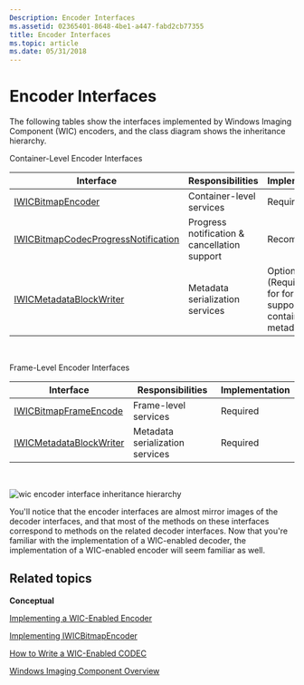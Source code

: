```yaml
---
Description: Encoder Interfaces
ms.assetid: 02365401-8648-4be1-a447-fabd2cb77355
title: Encoder Interfaces
ms.topic: article
ms.date: 05/31/2018
---
```


# Encoder Interfaces


The following tables show the interfaces implemented by Windows Imaging Component (WIC) encoders, and the class diagram shows the inheritance hierarchy.

Container-Level Encoder Interfaces



| Interface                                                                                       | Responsibilities                             | Implementation                                                             |
|-------------------------------------------------------------------------------------------------|----------------------------------------------|----------------------------------------------------------------------------|
| [IWICBitmapEncoder](-wic-imp-iwicbitmapencoder.md)                                             | Container-level services                     | Required                                                                   |
| [IWICBitmapCodecProgressNotification](-wic-imp-iwicbitmapcodecprogressnotification-encoder.md) | Progress notification & cancellation support | Recommended                                                                |
| [IWICMetadataBlockWriter](-wic-imp-iwicmetadatablockwriter.md)                                 | Metadata serialization services              | Optional (Required only for formats that support container-level metadata) |



 

Frame-Level Encoder Interfaces



| Interface                                                       | Responsibilities                | Implementation |
|-----------------------------------------------------------------|---------------------------------|----------------|
| [IWICBitmapFrameEncode](-wic-imp-iwicbitmapframeencode.md)     | Frame-level services            | Required       |
| [IWICMetadataBlockWriter](-wic-imp-iwicmetadatablockwriter.md) | Metadata serialization services | Required       |



 

![wic encoder interface inheritance hierarchy](graphics/wicencoderinterfaces.png)

You'll notice that the encoder interfaces are almost mirror images of the decoder interfaces, and that most of the methods on these interfaces correspond to methods on the related decoder interfaces. Now that you're familiar with the implementation of a WIC-enabled decoder, the implementation of a WIC-enabled encoder will seem familiar as well.

## Related topics

<dl> <dt>

**Conceptual**
</dt> <dt>

[Implementing a WIC-Enabled Encoder](-wic-implementingwicencoder.md)
</dt> <dt>

[Implementing IWICBitmapEncoder](-wic-imp-iwicbitmapencoder.md)
</dt> <dt>

[How to Write a WIC-Enabled CODEC](-wic-howtowriteacodec.md)
</dt> <dt>

[Windows Imaging Component Overview](-wic-about-windows-imaging-codec.md)
</dt> </dl>

 

 



